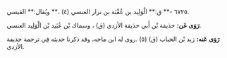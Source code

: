٦٧٢٥ -** ق:** الْوَلِيد بن عُقْبَة بن نزار العنسي (٤) ،** ويُقال:** القيسي.

**رَوَى عَن:** حذيفة بْن أَبي حذيفة الأزدي (ق) ، وسماك بْن عُبَيد بْن الْوَلِيد العنسي.

**رَوَى عَنه:** زيد بْن الحباب (ق) (٥) .روى له ابن ماجه، وقد ذكرنا حديثه فِي ترجمة حذيفة الأزدي.